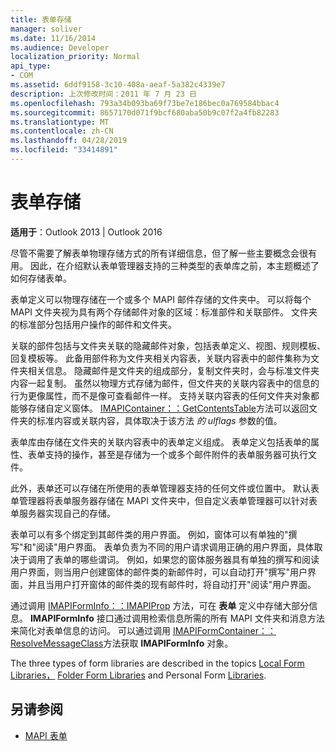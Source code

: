 ```yaml
---
title: 表单存储
manager: soliver
ms.date: 11/16/2014
ms.audience: Developer
localization_priority: Normal
api_type:
- COM
ms.assetid: 6ddf9158-3c10-408a-aeaf-5a382c4339e7
description: 上次修改时间：2011 年 7 月 23 日
ms.openlocfilehash: 793a34b093ba69f73be7e186bec0a769584bbac4
ms.sourcegitcommit: 8657170d071f9bcf680aba50b9c07f2a4fb82283
ms.translationtype: MT
ms.contentlocale: zh-CN
ms.lasthandoff: 04/28/2019
ms.locfileid: "33414891"
---
```

# <a name="form-storage"></a>表单存储

**适用于**：Outlook 2013 | Outlook 2016 
  
尽管不需要了解表单物理存储方式的所有详细信息，但了解一些主要概念会很有用。 因此，在介绍默认表单管理器支持的三种类型的表单库之前，本主题概述了如何存储表单。
  
表单定义可以物理存储在一个或多个 MAPI 邮件存储的文件夹中。 可以将每个 MAPI 文件夹视为具有两个存储邮件对象的区域：标准部件和关联部件。 文件夹的标准部分包括用户操作的邮件和文件夹。
  
关联的部件包括与文件夹关联的隐藏邮件对象，包括表单定义、视图、规则模板、回复模板等。 此备用部件称为文件夹相关内容表，关联内容表中的邮件集称为文件夹相关信息。 隐藏邮件是文件夹的组成部分，复制文件夹时，会与标准文件夹内容一起复制。 虽然以物理方式存储为邮件，但文件夹的关联内容表中的信息的行为更像属性，而不是像可查看邮件一样。 支持关联内容表的任何文件夹对象都能够存储自定义窗体。 [IMAPIContainer：：GetContentsTable](imapicontainer-getcontentstable.md)方法可以返回文件夹的标准内容或关联内容，具体取决于该方法 _的 ulflags_ 参数的值。 
  
表单库由存储在文件夹的关联内容表中的表单定义组成。 表单定义包括表单的属性、表单支持的操作，甚至是存储为一个或多个邮件附件的表单服务器可执行文件。
  
此外，表单还可以存储在所使用的表单管理器支持的任何文件或位置中。 默认表单管理器将表单服务器存储在 MAPI 文件夹中，但自定义表单管理器可以针对表单服务器实现自己的存储。
  
表单可以有多个绑定到其邮件类的用户界面。 例如，窗体可以有单独的"撰写"和"阅读"用户界面。 表单负责为不同的用户请求调用正确的用户界面，具体取决于调用了表单的哪些谓词。 例如，如果您的窗体服务器具有单独的撰写和阅读用户界面，则当用户创建窗体的邮件类的新邮件时，可以自动打开"撰写"用户界面，并且当用户打开窗体的邮件类的现有邮件时，将自动打开"阅读"用户界面。
  
通过调用 [IMAPIFormInfo：：IMAPIProp](imapiforminfoimapiprop.md) 方法，可在 **表单** 定义中存储大部分信息。 **IMAPIFormInfo** 接口通过调用检索信息所需的所有 MAPI 文件夹和消息方法来简化对表单信息的访问。 可以通过调用 [IMAPIFormContainer：：ResolveMessageClass](imapiformcontainer-resolvemessageclass.md)方法获取 **IMAPIFormInfo** 对象。 
  
The three types of form libraries are described in the topics [Local Form Libraries，](local-form-libraries.md) [Folder Form Libraries](folder-form-libraries.md) and Personal Form [Libraries](personal-form-libraries.md).
  
## <a name="see-also"></a>另请参阅

- [MAPI 表单](mapi-forms.md)

